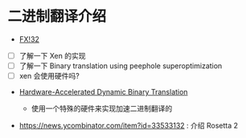 # 二进制翻译介绍

- [FX!32](http://www-leland.stanford.edu/class/cs343/resources/fx32.pdf)
- [ ] 了解一下 Xen 的实现
- [ ] 了解一下 Binary translation using peephole superoptimization
- [ ] xen 会使用硬件吗?
- [Hardware-Accelerated Dynamic Binary Translation](https://ieeexplore.ieee.org/stamp/stamp.jsp?tp=&arnumber=7927147)
  - 使用一个特殊的硬件来实现加速二进制翻译的

- https://news.ycombinator.com/item?id=33533132 : 介绍 Rosetta 2
